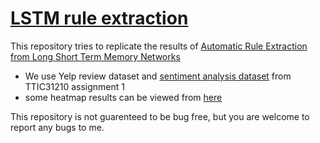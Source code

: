 # [LSTM rule extraction](https://github.com/ZeweiChu/rule_extract_lstm)

This repository tries to replicate the results of 
[Automatic Rule Extraction from Long Short Term Memory Networks](https://arxiv.org/abs/1702.02540)

- We use Yelp review dataset and [sentiment analysis dataset](http://ttic.uchicago.edu/~kgimpel/teaching/31210/assignments.html) from TTIC31210 assignment 1 
- some heatmap results can be viewed from [here](http://people.cs.uchicago.edu/~zeweichu/lstm_rule_extract/)

This repository is not guarenteed to be bug free, but you are welcome to report any bugs to me. 

